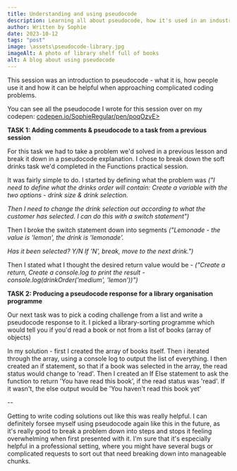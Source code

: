 ```yaml
---
title: Understanding and using pseudocode
description: Learning all about pseudocode, how it's used in an industry setting and how to break down complex coding problems to identify better solutions
author: Written by Sophie
date: 2023-10-12
tags: "post"
image: \assets\pseudocode-library.jpg
imageAlt: A photo of library shelf full of books
alt: A blog about using pseudocode
---
```


This session was an introduction to pseudocode - what it is, how people use it and how it can be helpful when approaching complicated coding problems. 

You can see all the pseudocode I wrote for this session over on my codepen: <a href="https://codepen.io/SophieRegular/pen/poqOzvE">codepen.io/SophieRegular/pen/poqOzvE></a>

<strong>TASK 1: Adding comments & pseudocode to a task from a previous session</strong>

For this task we had to take a problem we'd solved in a previous lesson and break it down in a pseudocode explanation. I chose to break down the soft drinks task we'd completed in the Functions practical session. 

It was fairly simple to do. I started by defining what the problem was <em>("I need to define what the drinks order will contain: 
Create a variable with the two options - drink size & drink selection.

Then I need to change the drink selection out according to what the customer has selected. I can do this with a switch statement")</em>

Then I broke the switch statement down into segments <em>("Lemonade - the value is 'lemon', the drink is 'lemonade'. 

Has it been selected? Y/N
If 'N', break, move to the next drink.")</em>

Then I stated what I thought the desired return value would be - <em>("Create a return, Create a console.log to print the result - console.log(drinkOrder('medium', 'lemon'))")</em>

<strong>TASK 2: Producing a pseudocode response for a library organisation programme</strong>

Our next task was to pick a coding challenge from a list and write a pseudocode response to it. I picked a library-sorting programme which would tell you if you'd read a book or not from a list of books (array of objects)

In my solution - first I created the array of books itself. Then i iterated through the array, using a console log to output the list of everything. I then created an if statement, so that if a book was selected in the array, the read status would change to 'read'. Then I created an If Else statement to ask the function to return 'You have read this book', if the read status was 'read'. If it wasn't, the else output would be 'You haven't read this book yet'

--

Getting to write coding solutions out like this was really helpful. I can definitely forsee myself using pseudocode again like this in the future, as it's really good to break a problem down into steps and stops it feeling overwhelming when first presented with it. I'm sure that it's especially helpful in a professional setting, where you might have several bugs or complicated requests to sort out that need breaking down into manageable chunks. 
